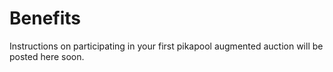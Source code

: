 # Benefits

Instructions on participating in your first pikapool augmented auction will be posted here soon.